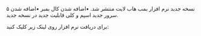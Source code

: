 نسخه جدید نرم افزار بمب هاب لایت منتشر شد.
▪︎اضافه شدن کال بمبر 
▪︎اضافه شدن ۵ سرور جدید اسپم
و کلی قابلیت جدید در نسخه جدید.

برای دریافت نرم افزار روی لینک زیر کلیک کنید:
